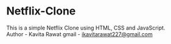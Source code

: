 # Netflix-Clone
This is a simple Netflix Clone using HTML, CSS and JavaScript. 
<br>
Author - Kavita Rawat
gmail - ikavitarawat227@gmail.com

